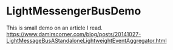 # LightMessengerBusDemo
This is small demo on an article I read. https://www.damirscorner.com/blog/posts/20141027-LightMessageBusAStandaloneLightweightEventAggregator.html
